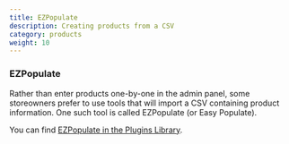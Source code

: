```yaml
---
title: EZPopulate 
description: Creating products from a CSV 
category: products
weight: 10
---
```


### EZPopulate 

Rather than enter products one-by-one in the admin panel, some storeowners prefer to use tools that will import a CSV containing product information.  One such tool is called EZPopulate (or Easy Populate).   

You can find [EZPopulate in the Plugins Library](https://www.zen-cart.com/downloads.php?do=file&id=2069).


